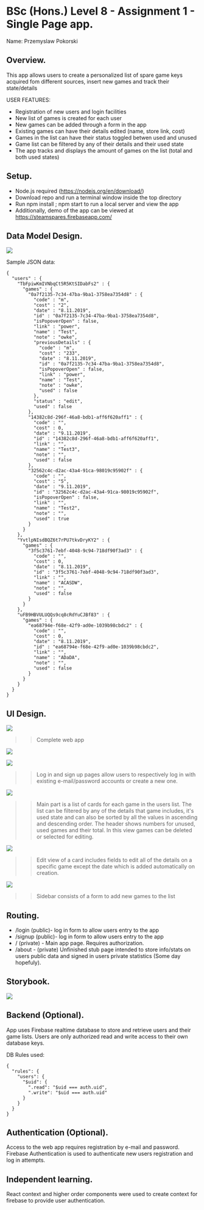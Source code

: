# BSc (Hons.) Level 8 - Assignment 1 - Single Page app.

Name: Przemyslaw Pokorski

## Overview.

This app allows users to create a personalized list of spare game keys acquired fom different sources, insert new games and track their state/details

USER FEATURES:

- Registration of new users and login facilities
- New list of games is created for each user
- New games can be added through a form in the app
- Existing games can have their details edited (name, store link, cost)
- Games in the list can have their status toggled betwen used and unused
- Game list can be filtered by any of their details and their used state
- The app tracks and displays the amount of games on the list (total and both used states)

## Setup.

- Node.js required (https://nodejs.org/en/download/)
- Download repo and run a terminal window inside the top directory
- Run npm install ; npm start to run a local server and view the app
- Additionally, demo of the app can be viewed at https://steamspares.firebaseapp.com/

## Data Model Design.

![][model]

Sample JSON data:
~~~
{
  "users" : {
    "TbFpiwKmIVNbqCt5R5KtSIDabFs2" : {
      "games" : {
        "0a7f2135-7c34-47ba-9ba1-3758ea7354d8" : {
          "code" : "m",
          "cost" : "2",
          "date" : "8.11.2019",
          "id" : "0a7f2135-7c34-47ba-9ba1-3758ea7354d8",
          "isPopoverOpen" : false,
          "link" : "power",
          "name" : "Test",
          "note" : "owke",
          "previousDetails" : {
            "code" : "m",
            "cost" : "233",
            "date" : "8.11.2019",
            "id" : "0a7f2135-7c34-47ba-9ba1-3758ea7354d8",
            "isPopoverOpen" : false,
            "link" : "power",
            "name" : "Test",
            "note" : "owke",
            "used" : false
          },
          "status" : "edit",
          "used" : false
        },
        "14382c8d-296f-46a8-bdb1-aff6f620aff1" : {
          "code" : "",
          "cost" : 0,
          "date" : "9.11.2019",
          "id" : "14382c8d-296f-46a8-bdb1-aff6f620aff1",
          "link" : "",
          "name" : "Test3",
          "note" : "",
          "used" : false
        },
        "32562c4c-d2ac-43a4-91ca-98019c95902f" : {
          "code" : "",
          "cost" : "5",
          "date" : "9.11.2019",
          "id" : "32562c4c-d2ac-43a4-91ca-98019c95902f",
          "isPopoverOpen" : false,
          "link" : "",
          "name" : "Test2",
          "note" : "",
          "used" : true
        }
      }
    },
    "YvtlpNIsdBQZ6t7rPU7tkvDryKY2" : {
      "games" : {
        "3f5c3761-7ebf-4048-9c94-718df90f3ad3" : {
          "code" : "",
          "cost" : 0,
          "date" : "8.11.2019",
          "id" : "3f5c3761-7ebf-4048-9c94-718df90f3ad3",
          "link" : "",
          "name" : "ACASDW",
          "note" : "",
          "used" : false
        }
      }
    },
    "uFB9HBVULUQQs9cq8cRdYuCJBf83" : {
      "games" : {
        "ea68794e-f68e-42f9-ad0e-1039b98cbdc2" : {
          "code" : "",
          "cost" : 0,
          "date" : "8.11.2019",
          "id" : "ea68794e-f68e-42f9-ad0e-1039b98cbdc2",
          "link" : "",
          "name" : "ADaDA",
          "note" : "",
          "used" : false
        }
      }
    }
  }
}
~~~
## UI Design.
![][complete]
>>Complete web app

![][login]

![][signup]

>> Log in and sign up pages allow users to respectively log in with existing e-mail/password accounts or create a new one.

![][main]

>> Main part is a list of cards for each game in the users list. The list can be filtered by any of the details that game includes, it's used state and can also be sorted by all the values in ascending and descending order. 
    The header shows numbers for unused, used games and their total.
    In this view games can be deleted or selected for editing. 

![][edit]

>> Edit view of a card includes fields to edit all of the details on a specific game except the date which is added automatically on creation.

![][form]
>> Sidebar consists of a form to add new games to the list

## Routing.

- /login (public)- log in form to allow users entry to the app
- /signup (public)- log in form to allow users entry to the app
- / (private) - Main app page. Requires authorization.
- /about - (private) Unfinished stub page intended to store info/stats on users public data and signed in users private statistics (Some day hopefuly).

## Storybook.

![][stories]


## Backend (Optional).

App uses Firebase realtime database to store and retrieve users and their game lists. Users are only authorized read and write access to their own database keys.

DB Rules used:
~~~
{
  "rules": {
    "users": {
      "$uid": {
        ".read": "$uid === auth.uid",
        ".write": "$uid === auth.uid"
      }
    }
  }
}
~~~
## Authentication (Optional).

Access to the web app requires registration by e-mail and password. Firebase Authentication is used to authenticate new users registration and log in attempts.

## Independent learning.

React context and higher order components were used to create context for firebase to provide user authentication.

[model]: ./img/DataModel.png
[complete]: ./img/complete.png
[main]: ./img/main.png
[edit]: ./img/edit.png
[login]: ./img/login.png
[signup]: ./img/signup.png
[form]: ./img/form.png
[stories]: ./img/stories.png
